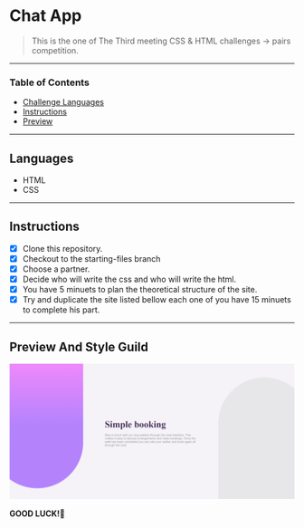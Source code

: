 
# Chat App

> This is the one of The Third meeting CSS & HTML challenges -> pairs competition.

---

### Table of Contents

- [Challenge Languages](#Languages)
- [Instructions](#Instructions)
- [Preview](#Preview-And-Style-Guild)

---

## Languages

* HTML
* CSS

---

## Instructions

- [X] Clone this repository.
- [X] Checkout to the starting-files branch
- [X] Choose a partner.
- [X] Decide who will write the css and who will write the html.
- [X] You have 5 minuets to plan the theoretical structure of the site.
- [X] Try and duplicate the site listed bellow each one of you have 15 minuets to complete his part.

---

## Preview And Style Guild

![!preview](./design/chat-app-preview.png)

**GOOD LUCK!**🚀